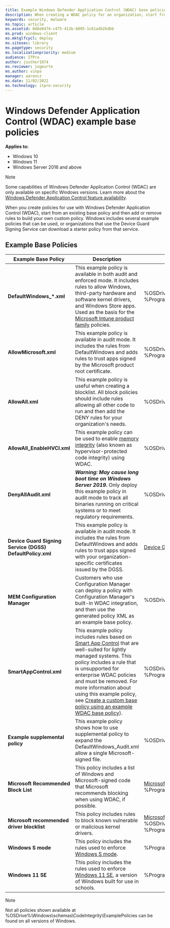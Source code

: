 ```yaml
---
title: Example Windows Defender Application Control (WDAC) base policies (Windows)
description: When creating a WDAC policy for an organization, start from one of the many available example base policies.
keywords: security, malware
ms.topic: article
ms.assetid: 8d6e0474-c475-411b-b095-1c61adb2bdbb
ms.prod: windows-client
ms.mktglfcycl: deploy
ms.sitesec: library
ms.pagetype: security
ms.localizationpriority: medium
audience: ITPro
author: jsuther1974
ms.reviewer: jogeurte
ms.author: vinpa
manager: aaroncz
ms.date: 11/02/2022
ms.technology: itpro-security
---
```


# Windows Defender Application Control (WDAC) example base policies

**Applies to:**

- Windows 10
- Windows 11
- Windows Server 2016 and above

>[!NOTE]
>Some capabilities of Windows Defender Application Control (WDAC) are only available on specific Windows versions. Learn more about the [Windows Defender Application Control feature availability](feature-availability.md).

When you create policies for use with Windows Defender Application Control (WDAC), start from an existing base policy and then add or remove rules to build your own custom policy. Windows includes several example policies that can be used, or organizations that use the Device Guard Signing Service can download a starter policy from that service.

## Example Base Policies

| **Example Base Policy** | **Description** | **Where it can be found** |
|-------------------------|---------------------------------------------------------------|--------|
| **DefaultWindows_\*.xml** | This example policy is available in both audit and enforced mode. It includes rules to allow Windows, third-party hardware and software kernel drivers, and Windows Store apps. Used as the basis for the [Microsoft Intune product family](https://www.microsoft.com/security/business/endpoint-management/microsoft-intune) policies. | %OSDrive%\Windows\schemas\CodeIntegrity\ExamplePolicies\DefaultWindows_\*.xml <br> %ProgramFiles%\WindowsApps\Microsoft.WDAC.WDACWizard*\DefaultWindows_Audit.xml |
| **AllowMicrosoft.xml** | This example policy is available in audit mode. It includes the rules from DefaultWindows and adds rules to trust apps signed by the Microsoft product root certificate. | %OSDrive%\Windows\schemas\CodeIntegrity\ExamplePolicies\AllowMicrosoft.xml <br> %ProgramFiles%\WindowsApps\Microsoft.WDAC.WDACWizard*\AllowMicrosoft.xml |
| **AllowAll.xml** | This example policy is useful when creating a blocklist. All block policies should include rules allowing all other code to run and then add the DENY rules for your organization's needs. | %OSDrive%\Windows\schemas\CodeIntegrity\ExamplePolicies\AllowAll.xml |
| **AllowAll_EnableHVCI.xml** | This example policy can be used to enable [memory integrity](https://support.microsoft.com/windows/core-isolation-e30ed737-17d8-42f3-a2a9-87521df09b78) (also known as hypervisor-protected code integrity) using WDAC. | %OSDrive%\Windows\schemas\CodeIntegrity\ExamplePolicies\AllowAll_EnableHVCI.xml |
| **DenyAllAudit.xml** | ***Warning: May cause long boot time on Windows Server 2019.*** Only deploy this example policy in audit mode to track all binaries running on critical systems or to meet regulatory requirements. | %OSDrive%\Windows\schemas\CodeIntegrity\ExamplePolicies\DenyAllAudit.xml |
| **Device Guard Signing Service (DGSS) DefaultPolicy.xml** | This example policy is available in audit mode. It includes the rules from DefaultWindows and adds rules to trust apps signed with your organization-specific certificates issued by the DGSS. | [Device Guard Signing Service NuGet Package](https://www.nuget.org/packages/Microsoft.Acs.Dgss.Client) |
| **MEM Configuration Manager** | Customers who use Configuration Manager can deploy a policy with Configuration Manager's built-in WDAC integration, and then use the generated policy XML as an example base policy. | %OSDrive%\Windows\CCM\DeviceGuard on a managed endpoint |
| **SmartAppControl.xml** | This example policy includes rules based on [Smart App Control](https://support.microsoft.com/topic/what-is-smart-app-control-285ea03d-fa88-4d56-882e-6698afdb7003) that are well-suited for lightly managed systems. This policy includes a rule that is unsupported for enterprise WDAC policies and must be removed. For more information about using this example policy, see [Create a custom base policy using an example WDAC base policy](create-wdac-policy-for-lightly-managed-devices.md#create-a-custom-base-policy-using-an-example-wdac-base-policy)). | %OSDrive%\Windows\schemas\CodeIntegrity\ExamplePolicies\SmartAppControl.xml <br>%ProgramFiles%\WindowsApps\Microsoft.WDAC.WDACWizard*\SignedReputable.xml |
| **Example supplemental policy** | This example policy shows how to use supplemental policy to expand the DefaultWindows_Audit.xml allow a single Microsoft-signed file. | %OSDrive%\Windows\schemas\CodeIntegrity\ExamplePolicies\DefaultWindows_Supplemental.xml |
| **Microsoft Recommended Block List** | This policy includes a list of Windows and Microsoft-signed code that Microsoft recommends blocking when using WDAC, if possible. | [Microsoft recommended block rules](/windows/security/threat-protection/windows-defender-application-control/microsoft-recommended-block-rules) <br> %ProgramFiles%\WindowsApps\Microsoft.WDAC.WDACWizard*\Recommended_UserMode_Blocklist.xml |
| **Microsoft recommended driver blocklist** | This policy includes rules to block known vulnerable or malicious kernel drivers. | [Microsoft recommended driver block rules](/windows/security/threat-protection/windows-defender-application-control/microsoft-recommended-driver-block-rules) <br> %OSDrive%\Windows\schemas\CodeIntegrity\ExamplePolicies\RecommendedDriverBlock_Enforced.xml <br> %ProgramFiles%\WindowsApps\Microsoft.WDAC.WDACWizard*\Recommended_Driver_Blocklist.xml |
| **Windows S mode** | This policy includes the rules used to enforce [Windows S mode](https://support.microsoft.com/en-us/windows/windows-10-and-windows-11-in-s-mode-faq-851057d6-1ee9-b9e5-c30b-93baebeebc85). | %ProgramFiles%\WindowsApps\Microsoft.WDAC.WDACWizard*\WinSiPolicy.xml.xml |
| **Windows 11 SE** | This policy includes the rules used to enforce [Windows 11 SE](/education/windows/windows-11-se-overview), a version of Windows built for use in schools. | %ProgramFiles%\WindowsApps\Microsoft.WDAC.WDACWizard*\WinSEPolicy.xml.xml |

> [!NOTE]
> Not all policies shown available at %OSDrive%\Windows\schemas\CodeIntegrity\ExamplePolicies can be found on all versions of Windows.
